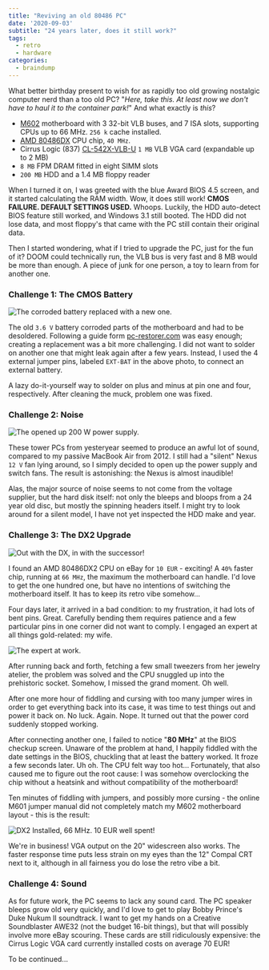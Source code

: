 ```yaml
---
title: "Reviving an old 80486 PC"
date: '2020-09-03'
subtitle: "24 years later, does it still work?"
tags:
  - retro
  - hardware
categories:
  - braindump
---
```


What better birthday present to wish for as rapidly too old growing nostalgic computer nerd than a too old PC? "_Here, take this. At least now we don't have to haul it to the container park!_" And what exactly is _this_?

- [M602](https://www.elhvb.com/webhq/models/486vlb3/m601.html) motherboard with 3 32-bit VLB buses, and 7 ISA slots, supporting CPUs up to 66 MHz. `256 k` cache installed. 
- [AMD 80486DX](https://en.wikipedia.org/wiki/Intel_80486) CPU chip, `40 MHz`.
- Cirrus Logic (837) [CL-542X-VLB-U](http://www.vgamuseum.info/index.php/component/k2/item/135-cirrus-logic-cl-gd5426) `1 MB` VLB VGA card (expandable up to 2 MB)
- `8 MB` FPM DRAM fitted in eight SIMM slots
- `200 MB` HDD and a 1.4 MB floppy reader

When I turned it on, I was greeted with the blue Award BIOS 4.5 screen, and it started calculating the RAM width. Wow, it does still work! **CMOS FAILURE. DEFAULT SETTINGS USED.** Whoops. Luckily, the HDD auto-detect BIOS feature still worked, and Windows 3.1 still booted. The HDD did not lose data, and most floppy's that came with the PC still contain their original data. 

Then I started wondering, what if I tried to upgrade the PC, just for the fun of it? DOOM could technically run, the VLB bus is very fast and 8 MB would be more than enough. A piece of junk for one person, a toy to learn from for another one. 

### Challenge 1: The CMOS Battery

![](../batt.jpg "The corroded battery replaced with a new one.")

The old `3.6 V` battery corroded parts of the motherboard and had to be desoldered. Following a guide form [pc-restorer.com](http://pc-restorer.com/replacing-cmos-batteries-in-old-pcs/) was easy enough; creating a replacement was a bit more challenging. I did not want to solder on another one that might leak again after a few years. Instead, I used the 4 external jumper pins, labeled `EXT-BAT` in the above photo, to connect an external battery. 

A lazy do-it-yourself way to solder on plus and minus at pin one and four, respectively. After cleaning the muck, problem one was fixed.

### Challenge 2: Noise

![](../power.jpg "The opened up 200 W power supply.")

These tower PCs from yesteryear seemed to produce an awful lot of sound, compared to my passive MacBook Air from 2012. I still had a "silent" Nexus `12 V` fan lying around, so I simply decided to open up the power supply and switch fans. The result is astonishing: the Nexus is almost inaudible! 

Alas, the major source of noise seems to not come from the voltage supplier, but the hard disk itself: not only the bleeps and bloops from a 24 year old disc, but mostly the spinning headers itself. I might try to look around for a silent model, I have not yet inspected the HDD make and year.

### Challenge 3: The DX2 Upgrade

![](../cpu.jpg "Out with the DX, in with the successor!")

I found an AMD 80486DX2 CPU on eBay for `10 EUR` - exciting! A `40%` faster chip, running at `66 MHz`, the maximum the motherboard can handle. I'd love to get the one hundred one, but have no intentions of switching the motherboard itself. It has to keep its retro vibe somehow... 

Four days later, it arrived in a bad condition: to my frustration, it had lots of bent pins. Great. Carefully bending them requires patience and a few particular pins in one corner did not want to comply. I engaged an expert at all things gold-related: my wife. 

![](../cputryout.jpg "The expert at work.")

After running back and forth, fetching a few small tweezers from her jewelry atelier, the problem was solved and the CPU snuggled up into the prehistoric socket. Somehow, I missed the grand moment. Oh well. 

After one more hour of fiddling and cursing with too many jumper wires in order to get everything back into its case, it was time to test things out and power it back on. No luck. Again. Nope. It turned out that the power cord suddenly stopped working. 

After connecting another one, I failed to notice "**80 MHz**" at the BIOS checkup screen. Unaware of the problem at hand, I happily fiddled with the date settings in the BIOS, chuckling that at least the battery worked. It froze a few seconds later. Uh oh. The CPU felt way too hot... Fortunately, that also caused me to figure out the root cause: I was somehow overclocking the chip without a heatsink and without compatibility of the motherboard!

Ten minutes of fiddling with jumpers, and possibly more cursing - the online M601 jumper manual did not completely match my M602 motherboard layout - this is the result:

![](../done.jpg "DX2 Installed, 66 MHz. 10 EUR well spent!")

We're in business! VGA output on the 20" widescreen also works. The faster response time puts less strain on my eyes than the 12" Compal CRT next to it, although in all fairness you do lose the retro vibe a bit. 

### Challenge 4: Sound

As for future work, the PC seems to lack any sound card. The PC speaker bleeps grow old very quickly, and I'd love to get to play Bobby Prince's Duke Nukum II soundtrack. I want to get my hands on a Creative Soundblaster AWE32 (not the budget 16-bit things), but that will possibly involve more eBay scouring. These cards are still ridiculously expensive: the Cirrus Logic VGA card currently installed costs on average 70 EUR!

To be continued... 
